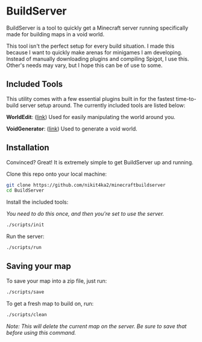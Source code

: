 # BuildServer

BuildServer is a tool to quickly get a Minecraft server running specifically made for building maps in a void world.

This tool isn't the perfect setup for every build situation. I made this because I want to quickly make arenas for minigames I am developing. Instead of manually downloading plugins and compiling Spigot, I use this. Other's needs may vary, but I hope this can be of use to some.

## Included Tools

This utility comes with a few essential plugins built in for the fastest time-to-build server setup around. The currently included tools are listed below:

**WorldEdit**: ([link]()) Used for easily manipulating the world around you.

**VoidGenerator**: ([link](http://dev.bukkit.org/bukkit-plugins/voidgenerator/)) Used to generate a void world.

## Installation

Convinced? Great! It is extremely simple to get BuildServer up and running.

Clone this repo onto your local machine:

```sh
git clone https://github.com/nikit4ka2/minecraftbuildserver
cd BuildServer
```

Install the included tools:

*You need to do this once, and then you're set to use the server.*

```sh
./scripts/init
```

Run the server:

```sh
./scripts/run
```

## Saving your map

To save your map into a zip file, just run:

```sh
./scripts/save
```

To get a fresh map to build on, run:

```sh
./scripts/clean
```

*Note: This will delete the current map on the server. Be sure to save that before using this command.*
